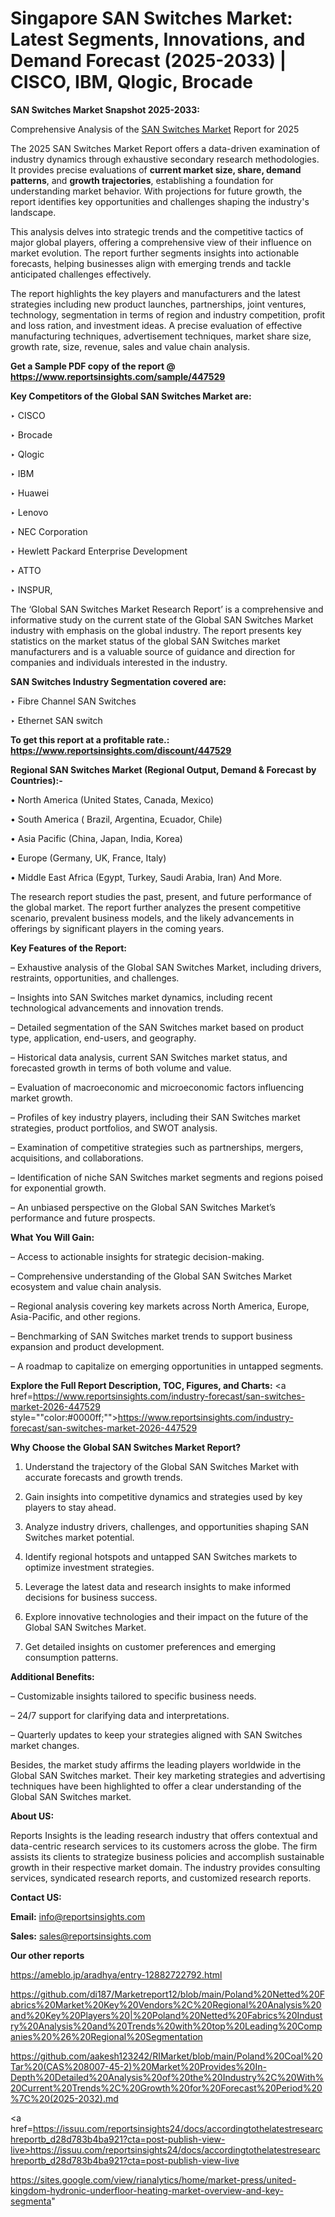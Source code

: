 # Singapore SAN Switches Market: Latest Segments, Innovations, and Demand Forecast (2025-2033) | CISCO, IBM, Qlogic, Brocade

<strong>SAN Switches Market Snapshot 2025-2033:</strong>

Comprehensive Analysis of the <a href=https://www.reportsinsights.com/sample/447529>SAN Switches Market</a> Report for 2025

The 2025 SAN Switches Market Report offers a data-driven examination of industry dynamics through exhaustive secondary research methodologies. It provides precise evaluations of <strong>current market size, share, demand patterns</strong>, and <strong>growth trajectories</strong>, establishing a foundation for understanding market behavior. With projections for future growth, the report identifies key opportunities and challenges shaping the industry's landscape.

This analysis delves into strategic trends and the competitive tactics of major global players, offering a comprehensive view of their influence on market evolution. The report further segments insights into actionable forecasts, helping businesses align with emerging trends and tackle anticipated challenges effectively.

The report highlights the key players and manufacturers and the latest strategies including new product launches, partnerships, joint ventures, technology, segmentation in terms of region and industry competition, profit and loss ration, and investment ideas. A precise evaluation of effective manufacturing techniques, advertisement techniques, market share size, growth rate, size, revenue, sales and value chain analysis.

<strong>Get a Sample PDF copy of the report @ <a href=https://www.reportsinsights.com/sample/447529 style=color:#0000ff;>https://www.reportsinsights.com/sample/447529</a></strong>

<strong>Key Competitors of the Global SAN Switches Market are:</strong>

‣ CISCO

‣ Brocade

‣ Qlogic

‣ IBM

‣ Huawei

‣ Lenovo

‣ NEC Corporation

‣ Hewlett Packard Enterprise Development

‣ ATTO

‣ INSPUR,

The ‘Global SAN Switches Market Research Report’ is a comprehensive and informative study on the current state of the Global SAN Switches Market industry with emphasis on the global industry. The report presents key statistics on the market status of the global SAN Switches market manufacturers and is a valuable source of guidance and direction for companies and individuals interested in the industry.

<strong>SAN Switches Industry Segmentation covered are:</strong>

‣ Fibre Channel SAN Switches

‣ Ethernet SAN switch

<strong>To get this report at a profitable rate.: <a href=https://www.reportsinsights.com/discount/447529 style=color:#0000ff;>https://www.reportsinsights.com/discount/447529</a></strong>

<strong>Regional SAN Switches Market (Regional Output, Demand &amp; Forecast by Countries):-</strong>

• North America (United States, Canada, Mexico)

• South America ( Brazil, Argentina, Ecuador, Chile)

• Asia Pacific (China, Japan, India, Korea)

• Europe (Germany, UK, France, Italy)

• Middle East Africa (Egypt, Turkey, Saudi Arabia, Iran) And More.

The research report studies the past, present, and future performance of the global market. The report further analyzes the present competitive scenario, prevalent business models, and the likely advancements in offerings by significant players in the coming years.

<strong>Key Features of the Report:</strong>

– Exhaustive analysis of the Global SAN Switches Market, including drivers, restraints, opportunities, and challenges.

– Insights into SAN Switches market dynamics, including recent technological advancements and innovation trends.

– Detailed segmentation of the SAN Switches market based on product type, application, end-users, and geography.

– Historical data analysis, current SAN Switches market status, and forecasted growth in terms of both volume and value.

– Evaluation of macroeconomic and microeconomic factors influencing market growth.

– Profiles of key industry players, including their SAN Switches market strategies, product portfolios, and SWOT analysis.

– Examination of competitive strategies such as partnerships, mergers, acquisitions, and collaborations.

– Identification of niche SAN Switches market segments and regions poised for exponential growth.

– An unbiased perspective on the Global SAN Switches Market’s performance and future prospects.

<strong>What You Will Gain:</strong>

– Access to actionable insights for strategic decision-making.

– Comprehensive understanding of the Global SAN Switches Market ecosystem and value chain analysis.

– Regional analysis covering key markets across North America, Europe, Asia-Pacific, and other regions.

– Benchmarking of SAN Switches market trends to support business expansion and product development.

– A roadmap to capitalize on emerging opportunities in untapped segments.

<strong>Explore the Full Report Description, TOC, Figures, and Charts:</strong>
<a href=https://www.reportsinsights.com/industry-forecast/san-switches-market-2026-447529 style=""color:#0000ff;"">https://www.reportsinsights.com/industry-forecast/san-switches-market-2026-447529</a>

<strong>Why Choose the Global SAN Switches Market Report?</strong>

1. Understand the trajectory of the Global SAN Switches Market with accurate forecasts and growth trends.

2. Gain insights into competitive dynamics and strategies used by key players to stay ahead.

3. Analyze industry drivers, challenges, and opportunities shaping SAN Switches market potential.

4. Identify regional hotspots and untapped SAN Switches markets to optimize investment strategies.

5. Leverage the latest data and research insights to make informed decisions for business success.

6. Explore innovative technologies and their impact on the future of the Global SAN Switches Market.

7. Get detailed insights on customer preferences and emerging consumption patterns.

<strong>Additional Benefits:</strong>

– Customizable insights tailored to specific business needs.

– 24/7 support for clarifying data and interpretations.

– Quarterly updates to keep your strategies aligned with SAN Switches market changes.

Besides, the market study affirms the leading players worldwide in the Global SAN Switches market. Their key marketing strategies and advertising techniques have been highlighted to offer a clear understanding of the Global SAN Switches market.

<strong><strong>About US</strong>:</strong>

Reports Insights is the leading research industry that offers contextual and data-centric research services to its customers across the globe. The firm assists its clients to strategize business policies and accomplish sustainable growth in their respective market domain. The industry provides consulting services, syndicated research reports, and customized research reports.

<strong>Contact US:</strong>

<p class=><b>Email:</b> <a href=mailto:info@reportsinsights.com>info@reportsinsights.com</a></p>
<p class=><b>Sales:</b> <a href=mailto:sales@reportsinsights.com>sales@reportsinsights.com</a></p>

<strong>Our other reports</strong>

<a href=https://ameblo.jp/aradhya/entry-12882722792.html>https://ameblo.jp/aradhya/entry-12882722792.html</a>

<a href=https://github.com/di187/Marketreport12/blob/main/Poland%20Netted%20Fabrics%20Market%20Key%20Vendors%2C%20Regional%20Analysis%20and%20Key%20Players%20|%20Poland%20Netted%20Fabrics%20Industry%20Analysis%20and%20Trends%20with%20top%20Leading%20Companies%20%26%20Regional%20Segmentation>https://github.com/di187/Marketreport12/blob/main/Poland%20Netted%20Fabrics%20Market%20Key%20Vendors%2C%20Regional%20Analysis%20and%20Key%20Players%20|%20Poland%20Netted%20Fabrics%20Industry%20Analysis%20and%20Trends%20with%20top%20Leading%20Companies%20%26%20Regional%20Segmentation</a>

<a href=https://github.com/aakesh123242/RIMarket/blob/main/Poland%20Coal%20Tar%20(CAS%208007-45-2)%20Market%20Provides%20In-Depth%20Detailed%20Analysis%20of%20the%20Industry%2C%20With%20Current%20Trends%2C%20Growth%20for%20Forecast%20Period%20%7C%20(2025-2032).md>https://github.com/aakesh123242/RIMarket/blob/main/Poland%20Coal%20Tar%20(CAS%208007-45-2)%20Market%20Provides%20In-Depth%20Detailed%20Analysis%20of%20the%20Industry%2C%20With%20Current%20Trends%2C%20Growth%20for%20Forecast%20Period%20%7C%20(2025-2032).md</a>

<a href=https://issuu.com/reportsinsights24/docs/accordingtothelatestresearchreportb_d28d783b4ba921?cta=post-publish-view-live>https://issuu.com/reportsinsights24/docs/accordingtothelatestresearchreportb_d28d783b4ba921?cta=post-publish-view-live</a>

<a href=https://sites.google.com/view/rianalytics/home/market-press/united-kingdom-hydronic-underfloor-heating-market-overview-and-key-segmenta>https://sites.google.com/view/rianalytics/home/market-press/united-kingdom-hydronic-underfloor-heating-market-overview-and-key-segmenta</a>"
